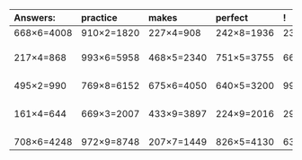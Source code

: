 | Answers: | practice | makes | perfect | ! |
| :--- | :--- | :--- | :--- | :--- |
| 668×6=4008 | 910×2=1820 | 227×4=908 | 242×8=1936 | 232×4=928 | 
|   |   |   |   |   | 
|   |   |   |   |   | 
|   |   |   |   |   | 
| 217×4=868 | 993×6=5958 | 468×5=2340 | 751×5=3755 | 664×2=1328 | 
|   |   |   |   |   | 
|   |   |   |   |   | 
|   |   |   |   |   | 
|   |   |   |   |   | 
| 495×2=990 | 769×8=6152 | 675×6=4050 | 640×5=3200 | 994×8=7952 | 
|   |   |   |   |   | 
|   |   |   |   |   | 
|   |   |   |   |   | 
|   |   |   |   |   | 
| 161×4=644 | 669×3=2007 | 433×9=3897 | 224×9=2016 | 295×9=2655 | 
|   |   |   |   |   | 
|   |   |   |   |   | 
|   |   |   |   |   | 
|   |   |   |   |   | 
| 708×6=4248 | 972×9=8748 | 207×7=1449 | 826×5=4130 | 636×6=3816 | 
